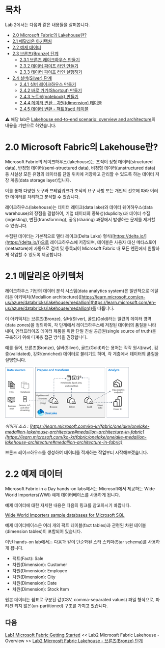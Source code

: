 # 목차
Lab 2에서는 다음과 같은 내용들을 살펴봅니다.

- [2.0 Microsoft Fabric의 Lakehouse란?](#20-microsoft-fabric의-lakehouse란)
- [2.1 메달리온 아키텍처](#21-메달리온-아키텍처)
- [2.2 예제 데이터](#22-예제-데이터)
- [2.3 브론즈(Bronze) 단계](Lab2%20Microosft%20Fabric%20Lakehouse2.md#23-브론즈bronze-단계) 
    - [2.3.1 브론즈 레이크하우스 만들기](Lab2%20Microosft%20Fabric%20Lakehouse2.md#231-브론즈-레이크하우스-만들기)
    - [2.3.2 데이터 파이프 라인 만들기](Lab2%20Microosft%20Fabric%20Lakehouse2.md#232-데이터-파이프-라인-만들기)
    - [2.3.3 데이터 파이프 라인 실행하기](Lab2%20Microosft%20Fabric%20Lakehouse2.md#233-데이터-파이프-라인-실행하기)
- [2.4 실버(Silver) 단계](Lab2%20Microosft%20Fabric%20Lakehouse3.md#24-실버silver-단계)
    - [2.4.1 실버 레이크하우스 만들기](Lab2%20Microosft%20Fabric%20Lakehouse3.md#241-실버-레이크하우스-만들기)
    - [2.4.2 바로 가기(Shortcut) 만들기](Lab2%20Microosft%20Fabric%20Lakehouse3.md#242-바로-가기shortcut-만들기)
    - [2.4.3 노트북(notebook) 만들기](Lab2%20Microosft%20Fabric%20Lakehouse3.md#243-노트북notebook-만들기)
    - [2.4.4 데이터 변환 - 차원(dimension) 테이블](Lab2%20Microosft%20Fabric%20Lakehouse3.md#244-데이터-변환---차원dimension-테이블)
    - [2.4.5 데이터 변환 - 팩트(fact) 테이블](Lab2%20Microosft%20Fabric%20Lakehouse3.md#245-데이터-변환---팩트fact-테이블)


⚠️ 해당 lab은 [Lakehouse end-to-end scenario: overview and architecture](https://learn.microsoft.com/en-us/fabric/data-engineering/tutorial-lakehouse-introduction)의 내용을 기반으로 하였습니다.

# 2.0 Microsoft Fabric의 Lakehouse란?
Microsoft Fabric의 레이크하우스(lakehouse)는 조직이 정형 데이터(structured data), 반정형 데이터(semi-structured data), 비정형 데이터(unstructured data) 등 사실상 모든 유형의 데이터를 단일 위치에 저장하고 관리할 수 있도록 하는 데이터 저장 계층(data storage layer)입니다.

이를 통해 다양한 도구와 프레임워크가 조직의 요구 사항 또는 개인의 선호에 따라 이러한 데이터를 처리하고 분석할 수 있습니다.

레이크하우스(lakehouse)는 데이터 레이크(data lake)와 데이터 웨어하우스(data warehouse)의 장점을 결합하여, 기업 데이터의 중복성(duplicity)과 데이터 수집(ingesting), 변환(transforming), 공유(sharing) 과정에서 발생하는 문제를 제거할 수 있습니다.

수집된 데이터는 기본적으로 델타 레이크(Delta Lake) 형식([https://delta.io/](https://delta.io/))으로 레이크하우스에 저장되며, 테이블은 사용자 대신 메타스토어(metastore)에 자동으로 검색 및 등록되어 Microsoft Fabric 내 모든 엔진에서 원활하게 작업할 수 있도록 제공합니다.

# 2.1 메달리온 아키텍처

레이크하우스 기반의 데이터 분석 시스템(data analytics system)은 일반적으로 메달리온 아키텍처(Medallion architecture)([https://learn.microsoft.com/en-us/azure/databricks/lakehouse/medallion](https://learn.microsoft.com/en-us/azure/databricks/lakehouse/medallion))를 따릅니다. 

이 아키텍처는 브론즈(Bronze), 실버(Silver), 골드(Gold)라는 일련의 데이터 영역(data zones)을 정의하여, 각 단계에서 레이크하우스에 저장된 데이터의 품질을 나타내며, 엔터프라이즈 데이터 제품을 위한 단일 진실 공급원(single source of truth)을 구축하기 위해 다계층 접근 방식을 권장합니다.

예를 들어, 브론즈(Bronze), 실버(Silver), 골드(Gold)라는 용어는 각각 원시(raw), 검증(validated), 강화(enriched) 데이터로 불리기도 하며, 각 계층에서 데이터의 품질을 설명합니다.

<img src="./images/onelake-medallion-lakehouse-architecture-example.png" style="width:80%;" alt="onelake-medallion-lakehouse-architecture-example">

*이미지 소스 : [https://learn.microsoft.com/ko-kr/fabric/onelake/onelake-medallion-lakehouse-architecture#medallion-architecture-in-fabric](https://learn.microsoft.com/ko-kr/fabric/onelake/onelake-medallion-lakehouse-architecture#medallion-architecture-in-fabric)*

브론즈 레이크하우스를 생성하여 데이터를 적재하는 작업부터 시작해보겠습니다.

# 2.2 예제 데이터
Microsoft Fabric in a Day hands-on labs에서는 Microsoft에서 제공하는 Wide World Importers(WWI) 예제 데이터베이스를 사용하게 됩니다.

예제 데이터에 대한 자세한 내용은 다음의 링크를 참고하시기 바랍니다.

[Wide World Importers sample databases for Microsoft SQL](https://learn.microsoft.com/en-us/sql/samples/wide-world-importers-what-is?view=sql-server-ver17)

예제 데이터베이스은 여러 개의 팩트 테이블(fact tables)과 관련된 차원 테이블(dimension tables)이 포함되어 있습니다.

이번 hands-on lab에서는 다음과 같이 단순화된 스타 스키마(Star schema)를 사용하게 됩니다.

- 팩트(Fact): Sale
- 차원(Dimension): Customer
- 차원(Dimension): Employee
- 차원(Dimension): City
- 차원(Dimension): Date
- 차원(Dimension): Stock Item

원본 데이터는 쉼표로 구분된 값(CSV, comma-separated values) 파일 형식으로, 파티션 되지 않은(un-partitioned) 구조를 가지고 있습니다.

## 다음

[Lab1 Microsoft Fabric Getting Started](../Lab1%20Microsoft%20Fabric%20Getting%20Started/Lab1%20Microsoft%20Fabric%20Getting%20Started.md) << Lab2 Microosft Fabric Lakehouse - Overview >> [Lab2 Microosft Fabric Lakehouse - 브론즈(Bronze) 단계](../Lab2%20Microosft%20Fabric%20Lakehouse/Lab2%20Microosft%20Fabric%20Lakehouse2.md)